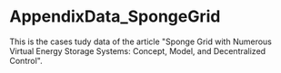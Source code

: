 # AppendixData_SpongeGrid
This is the cases tudy data of the article "Sponge Grid with Numerous Virtual Energy Storage Systems: Concept, Model, and Decentralized Control".
